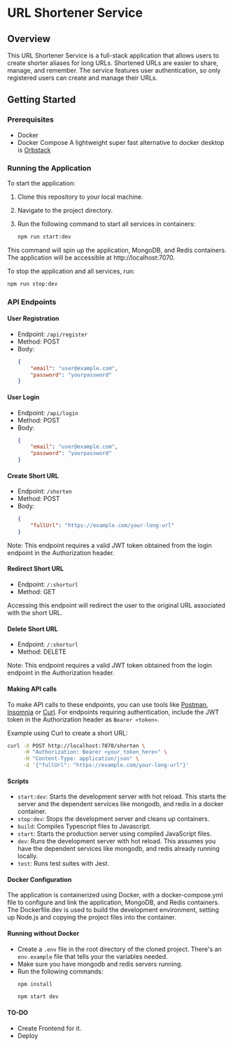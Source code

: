 # URL Shortener Service

## Overview

This URL Shortener Service is a full-stack application that allows users to create shorter aliases for long URLs. Shortened URLs are easier to share, manage, and remember. The service features user authentication, so only registered users can create and manage their URLs.

## Getting Started

### Prerequisites

- Docker
- Docker Compose
A lightweight super fast alternative to docker desktop is [Orbstack](https://orbstack.dev/)

### Running the Application

To start the application:

1. Clone this repository to your local machine.
2. Navigate to the project directory.
3. Run the following command to start all services in containers:

   ```bash
   npm run start:dev
   ```
This command will spin up the application, MongoDB, and Redis containers. The application will be accessible at http://localhost:7070.

To stop the application and all services, run: 

   ```bash
   npm run stop:dev
   ```

### API Endpoints

#### User Registration

- Endpoint: `/api/register`
- Method: POST
- Body:
    ```json
    {
        "email": "user@example.com",
        "password": "yourpassword"
    }
    ```

#### User Login

- Endpoint: `/api/login`
- Method: POST
- Body:
    ```json
    {
        "email": "user@example.com",
        "password": "yourpassword"
    }
    ```

#### Create Short URL

- Endpoint: `/shorten`
- Method: POST
- Body:
    ```json
    {
        "fullUrl": "https://example.com/your-long-url"
    }
    ```
Note: This endpoint requires a valid JWT token obtained from the login endpoint in the Authorization header.

#### Redirect Short URL

- Endpoint: `/:shorturl`
- Method: GET

Accessing this endpoint will redirect the user to the original URL associated with the short URL.

#### Delete Short URL

- Endpoint: `/:shorturl`
- Method: DELETE

Note: This endpoint requires a valid JWT token obtained from the login endpoint in the Authorization header.


#### Making API calls
To make API calls to these endpoints, you can use tools like [Postman](https://web.postman.com/), [Insomnia](https://insomnia.rest/) or [Curl](https://curl.se/). For endpoints requiring authentication, include the JWT token in the Authorization header as `Bearer <token>`.

Example using Curl to create a short URL:

```bash
curl -X POST http://localhost:7070/shorten \
     -H "Authorization: Bearer <your_token_here>" \
     -H "Content-Type: application/json" \
     -d '{"fullUrl": "https://example.com/your-long-url"}'

```

#### Scripts

- `start:dev`: Starts the development server with hot reload. This starts the server and the dependent services like mongodb, and redis in a docker container.
- `stop:dev`: Stops the development server and cleans up containers.
- `build`: Compiles Typescript files to Javascript.
- `start`: Starts the production server using compiled JavaScript files.
- `dev`: Runs the development server with hot reload. This assumes you have the dependent services like mongodb, and redis already running locally.
- `test`: Runs test suites with Jest.

#### Docker Configuration
The application is containerized using Docker, with a docker-compose.yml file to configure and link the application, MongoDB, and Redis containers. The Dockerfile.dev is used to build the development environment, setting up Node.js and copying the project files into the container.

#### Running without Docker
- Create a `.env` file in the root directory of the cloned project. There's an `env.example` file that tells your the variables needed. 
- Make sure you have mongodb and redis servers running.
- Run the following commands:
    ```bash 
    npm install
    ```
    ```bash
    npm start dev
    ```

#### TO-DO
- Create Frontend for it.
- Deploy

